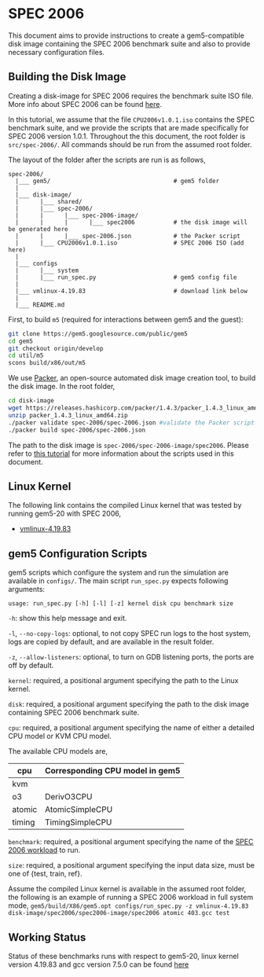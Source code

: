 # SPEC 2006
This document aims to provide instructions to create a gem5-compatible disk
image containing the SPEC 2006 benchmark suite and also to provide necessary
configuration files.

## Building the Disk Image
Creating a disk-image for SPEC 2006 requires the benchmark suite ISO file.
More info about SPEC 2006 can be found [here](https://www.spec.org/cpu2006/).

In this tutorial, we assume that the file `CPU2006v1.0.1.iso` contains the SPEC
benchmark suite, and we provide the scripts that are made specifically for
SPEC 2006 version 1.0.1.
Throughout the this document, the root folder is `src/spec-2006/`.
All commands should be run from the assumed root folder.

The layout of the folder after the scripts are run is as follows,

```
spec-2006/
  |___ gem5/                                   # gem5 folder
  |
  |___ disk-image/
  |      |___ shared/
  |      |___ spec-2006/
  |      |      |___ spec-2006-image/
  |      |      |      |___ spec2006           # the disk image will be generated here
  |      |      |___ spec-2006.json            # the Packer script
  |      |___ CPU2006v1.0.1.iso                # SPEC 2006 ISO (add here)
  |
  |___ configs
  |      |___ system
  |      |___ run_spec.py                      # gem5 config file
  |
  |___ vmlinux-4.19.83                         # download link below
  |
  |___ README.md
```

First, to build `m5` (required for interactions between gem5 and the guest):

```sh
git clone https://gem5.googlesource.com/public/gem5
cd gem5
git checkout origin/develop
cd util/m5
scons build/x86/out/m5
```

We use [Packer](https://www.packer.io/), an open-source automated disk image
creation tool, to build the disk image.
In the root folder,

```sh
cd disk-image
wget https://releases.hashicorp.com/packer/1.4.3/packer_1.4.3_linux_amd64.zip #(download the packer binary)
unzip packer_1.4.3_linux_amd64.zip
./packer validate spec-2006/spec-2006.json #validate the Packer script
./packer build spec-2006/spec-2006.json
```

The path to the disk image is `spec-2006/spec-2006-image/spec2006`.
Please refer to [this tutorial](https://gem5art.readthedocs.io/en/latest/tutorials/spec2006-tutorial.html#preparing-scripts-to-modify-the-disk-image)
for more information about the scripts used in this document.

## Linux Kernel
The following link contains the compiled Linux kernel that was tested by
running gem5-20 with SPEC 2006,
- [vmlinux-4.19.83](http://dist.gem5.org/kernels/x86/static/vmlinux-4.19.83)

## gem5 Configuration Scripts
gem5 scripts which configure the system and run the simulation are available
in `configs/`.
The main script `run_spec.py` expects following arguments:

`usage: run_spec.py [-h] [-l] [-z] kernel disk cpu benchmark size`

`-h`: show this help message and exit.

`-l`, `--no-copy-logs`: optional, to not copy SPEC run logs to the host system,
logs are copied by default, and are available in the result folder.

`-z`, `--allow-listeners`: optional, to turn on GDB listening ports, the ports
are off by default.

`kernel`: required, a positional argument specifying the path to the Linux
kernel.

`disk`: required, a positional argument specifying the path to the disk image
containing SPEC 2006 benchmark suite.

`cpu`: required, a positional argument specifying the name of either a
detailed CPU model or KVM CPU model.

The available CPU models are,

| cpu    | Corresponding CPU model in gem5 |
| ------ | ------------------------------- |
| kvm    |                                 |
| o3     | DerivO3CPU                      |
| atomic | AtomicSimpleCPU                 |
| timing | TimingSimpleCPU                 |

`benchmark`: required, a positional argument specifying the name of the
[SPEC 2006 workload](https://gem5art.readthedocs.io/en/latest/tutorials/spec2006-tutorial.html#appendix-i-working-spec-2006-benchmarks-x-cpu-model-table) to run.

`size`: required, a positional argument specifying the input data size,
must be one of {test, train, ref}.

Assume the compiled Linux kernel is available in the assumed root folder, the
following is an example of running a SPEC 2006 workload in full system mode,
`
gem5/build/X86/gem5.opt configs/run_spec.py -z vmlinux-4.19.83 disk-image/spec2006/spec2006-image/spec2006 atomic 403.gcc test
`

## Working Status
Status of these benchmarks runs with respect to gem5-20, linux kernel version
4.19.83 and gcc version 7.5.0 can be found
[here](https://www.gem5.org/documentation/benchmark_status/#spec-2006-tests)
